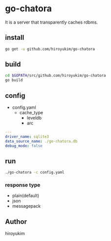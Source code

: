 # go-chatora

It is a server that transparently caches rdbms.

## install

```sh
go get -u github.com/hiroyukim/go-chatora
```

## build

```sh
cd $GOPATH/src/github.com/hiroyukim/go-chatora
go build
```

## config

+ config.yaml
    + cache_type
        + leveldb
        + arc

```yaml
---
driver_name: sqlite3
data_source_name: ./go-chatora.db
debug_mode: false
```

## run

```sh
./go-chatora -c config.yaml
```

### response type

+ plain(default)
+ json
+ messagepack


## Author

hiroyukim
